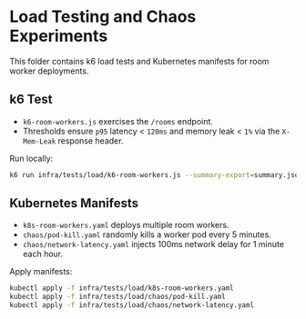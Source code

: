 # Load Testing and Chaos Experiments

This folder contains k6 load tests and Kubernetes manifests for room worker deployments.

## k6 Test
- `k6-room-workers.js` exercises the `/rooms` endpoint.
- Thresholds ensure `p95` latency < `120ms` and memory leak < `1%` via the `X-Mem-Leak` response header.

Run locally:
```bash
k6 run infra/tests/load/k6-room-workers.js --summary-export=summary.json
```

## Kubernetes Manifests
- `k8s-room-workers.yaml` deploys multiple room workers.
- `chaos/pod-kill.yaml` randomly kills a worker pod every 5 minutes.
- `chaos/network-latency.yaml` injects 100ms network delay for 1 minute each hour.

Apply manifests:
```bash
kubectl apply -f infra/tests/load/k8s-room-workers.yaml
kubectl apply -f infra/tests/load/chaos/pod-kill.yaml
kubectl apply -f infra/tests/load/chaos/network-latency.yaml
```

